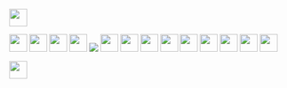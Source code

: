 

<span><img src="https://photos.google.com/search/_tra_/photo/AF1QipOrx7z4EC7H2QVL9pkB_VrHTPYAGwXIaYjPqKnw" height="32px"/>

<img src="https://img.shields.io/badge/React-20232A?style=for-the-badge&logo=react&logoColor=61DAFB" height="32"/>

<img src="https://img.shields.io/badge/Ruby_on_Rails-CC0000?style=for-the-badge&logo=ruby-on-rails&logoColor=white" height="32"/>

<img src="https://img.shields.io/badge/Redux-593D88?style=for-the-badge&logo=redux&logoColor=white" height="32"/>
	
<img src="https://img.shields.io/badge/PostgreSQL-316192?style=for-the-badge&logo=postgresql&logoColor=white" height="32"/>

<img src="https://img.shields.io/badge/Heroku-430098?style=for-the-badge&logo=heroku&logoColor=white" />

<img src="https://img.shields.io/badge/Amazon_AWS-232F3E?style=for-the-badge&logo=amazon-aws&logoColor=white" height="32" />

<img src="https://img.shields.io/badge/jQuery-0769AD?style=for-the-badge&logo=jquery&logoColor=white" height="32" />


<img src="https://img.shields.io/badge/React_Router-CA4245?style=for-the-badge&logo=react-router&logoColor=white" height="32" />

<img src="https://img.shields.io/badge/Ruby-CC342D?style=for-the-badge&logo=ruby&logoColor=white" height="32" />

<img src="https://img.shields.io/badge/Sass-CC6699?style=for-the-badge&logo=sass&logoColor=white" height="32" />

<img src="https://img.shields.io/badge/JavaScript-323330?style=for-the-badge&logo=javascript&logoColor=F7DF1E" height="32"/>


<img src="https://img.shields.io/badge/CSS-239120?&style=for-the-badge&logo=css3&logoColor=white" height="32"/>

<img src="https://img.shields.io/badge/HTML-239120?style=for-the-badge&logo=html5&logoColor=white" height="32" />

<img src="https://img.shields.io/badge/GitHub-100000?style=for-the-badge&logo=github&logoColor=white" height="32" />

<img src="https://img.shields.io/badge/Heroku-430098?style=for-the-badge&logo=heroku&logoColor=white" height="32" /></span>



